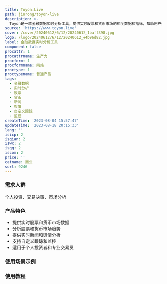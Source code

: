 ```yaml
---
title: Toyon.Live
path: jinrong/toyon-live
description: >-
  Toyon是一款金融数据实时分析工具，提供实时股票和货币市场的相关数据和指标，帮助用户追踪市场趋势和做出投资决策。该工具还提供实时的新闻和舆情分析，帮助用户了解市场动态和事件对股票价格的影响。Toyon还支持自定义跟踪和监控，用户可以根据自己的需求设置感兴趣的股票和货币，获取实时的数据和分析报告。定价根据不同的用户类型和功能进行区分。Toyon是一个全面的金融数据分析工具，适用于个人投资者和专业交易员。
source: 'https://www.toyon.live'
cover: /cover/20240612/6/12/20240612_1baff398.jpg
logo: /logo/20240612/6/12/20240612_e4b96d82.jpg
label: 金融数据实时分析工具
component: false
procattr: 1
procattrname: 生产力
procform: 1
procformname: 网站
proctype: 1
proctypename: 普通产品
tags:
  - 金融数据
  - 实时分析
  - 股票
  - 货币
  - 新闻
  - 舆情
  - 自定义跟踪
  - 监控
createTime: '2023-08-04 15:57:47'
updateTime: '2023-08-18 20:15:33'
lang: ''
isicp: 2
isqian: 2
iswx: 2
isqq: 2
iscom: 2
price: ''
catname: 商业
sort: 9246
---
```




### 需求人群
个人投资、交易决策、市场分析

### 产品特色
- 提供实时股票和货币市场数据
- 分析股票和货币市场趋势
- 提供实时新闻和舆情分析
- 支持自定义跟踪和监控
- 适用于个人投资者和专业交易员

### 使用场景示例


### 使用教程


  
